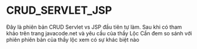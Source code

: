 # CRUD_SERVLET_JSP

Đây là phiên bản CRUD Servlet vs JSP đầu tiên tự làm. Sau khi có tham khảo trên trang javacode.net và yêu cầu của thầy Lộc
Cần đem so sánh với phiên phiên bản của thầy lộc xem có sự khác biệt nào

